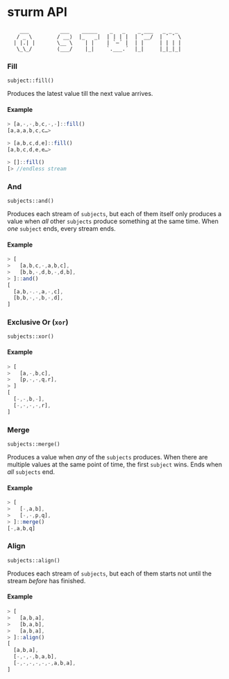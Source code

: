 # sтurm API
```
    ___          ___    _____    _   _    _ ___   _ _ _
   / _ \        / __⟩  |_   _|  | | | |  | ˇ__/  | ˇ ˇ \
  | |.| |       \__ \    | |    | `–´ |  | |     | | | |
   \_\_/        ⟨___/    |_|    `.___.´  |_|     |_|_|_|

```

### Fill
`subject::fill()`

Produces the latest value till the next value arrives.

#### Example
```js
> [a,-,-,b,c,-,-]::fill()
[a,a,a,b,c,c…>

> [a,b,c,d,e]::fill()
[a,b,c,d,e,e…>

> []::fill()
[> //endless stream
```


### And
`subjects::and()`

Produces each stream of `subjects`, but each of them itself only produces a value when *all* other `subjects` produce something at the same time. When *one* `subject` ends, every stream ends.

#### Example
```js
> [
>   [a,b,c,-,a,b,c],
>   [b,b,-,d,b,-,d,b],
> ]::and()
[
  [a,b,-.-,a,-,c],
  [b,b,-,-,b,-,d],
]
```

### Exclusive Or (`xor`)
`subjects::xor()`

#### Example
```js
> [
>   [a,-,b,c],
>   [p,-,-,q,r],
> ]
[
  [-,-,b,-],
  [-,-,-,-,r],
]
```


### Merge
`subjects::merge()`

Produces a value when *any* of the `subjects` produces. When there are multiple values at the same point of time, the first `subject` wins. Ends when *all* `subjects` end.

#### Example
```js
> [
>   [-,a,b],
>   [-,-,p,q],
> ]::merge()
[-,a,b,q]
```


### Align
`subjects::align()`

Produces each stream of `subjects`, but each of them starts not until the stream *before* has finished.

#### Example
```js
> [
>   [a,b,a],
>   [b,a,b],
>   [a,b,a],
> ]::align()
[
  [a,b,a],
  [-,-,-,b,a,b],
  [-,-,-,-,-,-,a,b,a],
]
```

